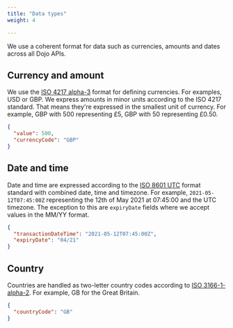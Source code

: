 ```yaml
---
title: "Data types"
weight: 4

---
```


We use a coherent format for data such as currencies, amounts and dates across all Dojo APIs.

## Currency and amount

We use the [ISO 4217 alpha-3](https://en.wikipedia.org/wiki/ISO_4217) format for defining currencies. For examples, USD or GBP.
We express amounts in minor units according to the ISO 4217 standard. That means they're expressed in the smallest unit of currency. For example, GBP with 500 representing £5, GBP with 50 representing £0.50.

``` json
{
  "value": 500,
  "currencyCode": "GBP"
}
```

## Date and time

Date and time are expressed according to the [ISO 8601 UTC](https://en.wikipedia.org/wiki/ISO_8601) format standard with combined date, time and timezone. For example, `2021-05-12T07:45:00Z` representing the 12th of May 2021 at 07:45:00 and the UTC timezone.
The exception to this are `expiryDate` fields where we accept values in the MM/YY format.

``` json
{
  "transactionDateTime": "2021-05-12T07:45:00Z",
  "expiryDate": "04/21"
}
```

## Country

Countries are handled as two-letter country codes according to [ISO 3166-1-alpha-2](https://en.wikipedia.org/wiki/ISO_3166-1_alpha-2). For example, GB for the Great Britain.

``` json
{
  "countryCode": "GB"
}
```

